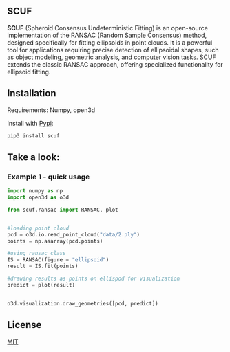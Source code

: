 ## SCUF

**SCUF** (Spheroid Consensus Undeterministic Fitting) is an open-source implementation of the RANSAC (Random Sample Consensus) method, designed specifically for fitting ellipsoids in point clouds. It is a powerful tool for applications requiring precise detection of ellipsoidal shapes, such as object modeling, geometric analysis, and computer vision tasks. SCUF extends the classic RANSAC approach, offering specialized functionality for ellipsoid fitting.

## Installation
Requirements: Numpy, open3d

Install with [Pypi](https://pypi.org/project/scuf/):

```sh
pip3 install scuf
```

## Take a look: 

### Example 1 - quick usage 

``` python
import numpy as np
import open3d as o3d

from scuf.ransac import RANSAC, plot


#loading point cloud
pcd = o3d.io.read_point_cloud("data/2.ply")
points = np.asarray(pcd.points)

#using ransac class
IS = RANSAC(figure = "ellipsoid")
result = IS.fit(points)

#drawing results as points on ellispod for visualization
predict = plot(result)


o3d.visualization.draw_geometries([pcd, predict])
```


## License
[MIT](https://github.com/aidagroup/SCUF/blob/main/LICENSE)
